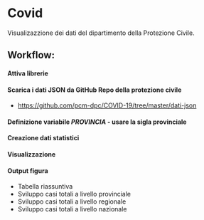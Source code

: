 # Covid

Visualizazzione dei dati del dipartimento della Protezione Civile.

## Workflow:

#### Attiva librerie
#### Scarica i dati JSON da GitHub Repo della protezione civile
  - https://github.com/pcm-dpc/COVID-19/tree/master/dati-json
#### Definizione variabile *PROVINCIA* - usare la sigla provinciale
#### Creazione dati statistici
#### Visualizzazione
#### Output figura
  - Tabella riassuntiva
  - Sviluppo casi totali a livello provinciale
  - Sviluppo casi totali a livello regionale
  - Sviluppo casi totali a livello nazionale
